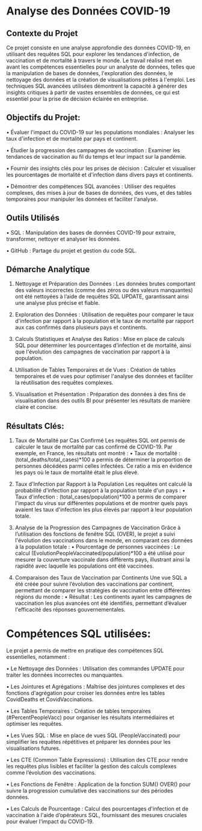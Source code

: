 # Analyse des Données COVID-19 
## Contexte du Projet
Ce projet consiste en une analyse approfondie des données COVID-19, en utilisant des requêtes SQL pour explorer les tendances d'infection, de vaccination et de mortalité à travers le monde. Le travail réalisé met en avant les compétences essentielles pour un analyste de données, telles que la manipulation de bases de données, l'exploration des données, le nettoyage des données et la création de visualisations prêtes à l'emploi. Les techniques SQL avancées utilisées démontrent la capacité à générer des insights critiques à partir de vastes ensembles de données, ce qui est essentiel pour la prise de décision éclairée en entreprise.

## Objectifs du Projet:
•	Évaluer l'impact du COVID-19 sur les populations mondiales : Analyser les taux d'infection et de mortalité par pays et continent.

•	Étudier la progression des campagnes de vaccination : Examiner les tendances de vaccination au fil du temps et leur impact sur la pandémie.

•	Fournir des insights clés pour les prises de décision : Calculer et visualiser les pourcentages de mortalité et d'infection dans divers pays et continents.

•	Démontrer des compétences SQL avancées : Utiliser des requêtes complexes, des mises à jour de bases de données, des vues, et des tables temporaires pour manipuler les données et faciliter l'analyse.

## Outils Utilisés
•	SQL : Manipulation des bases de données COVID-19 pour extraire, transformer, nettoyer et analyser les données.

•	GitHub : Partage du projet et gestion du code SQL.

## Démarche Analytique
1.	Nettoyage et Préparation des Données : Les données brutes comportant des valeurs incorrectes (comme des zéros ou des valeurs manquantes) ont été nettoyées à l’aide de requêtes SQL UPDATE, garantissant ainsi une analyse plus précise et fiable.

2.	Exploration des Données : Utilisation de requêtes pour comparer le taux d'infection par rapport à la population et le taux de mortalité par rapport aux cas confirmés dans plusieurs pays et continents.

3.	Calculs Statistiques et Analyse des Ratios : Mise en place de calculs SQL pour déterminer les pourcentages d'infection et de mortalité, ainsi que l'évolution des campagnes de vaccination par rapport à la population.

4.	Utilisation de Tables Temporaires et de Vues : Création de tables temporaires et de vues pour optimiser l'analyse des données et faciliter la réutilisation des requêtes complexes.

5.	Visualisation et Présentation : Préparation des données à des fins de visualisation dans des outils BI pour présenter les résultats de manière claire et concise.



## Résultats Clés:
1. Taux de Mortalité par Cas Confirmé
Les requêtes SQL ont permis de calculer le taux de mortalité par cas confirmé de COVID-19. Par exemple, en France, les résultats ont montré :
•	Taux de mortalité : (total_deaths/total_cases)*100 a permis de déterminer la proportion de personnes décédées parmi celles infectées. Ce ratio a mis en évidence les pays où le taux de mortalité était le plus élevé.

2. Taux d'Infection par Rapport à la Population
Les requêtes ont calculé la probabilité d'infection par rapport à la population totale d'un pays :
•	Taux d'infection : (total_cases/population)*100 a permis de comparer l'impact du virus sur différentes populations et de montrer quels pays avaient les taux d'infection les plus élevés par rapport à leur population totale.

3. Analyse de la Progression des Campagnes de Vaccination
Grâce à l’utilisation des fonctions de fenêtre SQL (OVER), le projet a suivi l'évolution des vaccinations dans le monde, en comparant ces données à la population totale :
•	Pourcentage de personnes vaccinées : Le calcul (EvolutionPeopleVaccinated/population)*100 a été utilisé pour mesurer la couverture vaccinale dans différents pays, illustrant ainsi la rapidité avec laquelle les populations ont été vaccinées.

4. Comparaison des Taux de Vaccination par Continents
Une vue SQL a été créée pour suivre l’évolution des vaccinations par continent, permettant de comparer les stratégies de vaccination entre différentes régions du monde :
•	Résultat : Les continents ayant les campagnes de vaccination les plus avancées ont été identifiés, permettant d’évaluer l'efficacité des réponses gouvernementales.

# Compétences SQL utilisées:
Le projet a permis de mettre en pratique des compétences SQL essentielles, notamment :

•	Le Nettoyage des Données : Utilisation des commandes UPDATE pour traiter les données incorrectes ou manquantes.

•	Les Jointures et Agrégations : Maîtrise des jointures complexes et des fonctions d'agrégation pour croiser les données entre les tables CovidDeaths et CovidVaccinations.

•	Les Tables Temporaires : Création de tables temporaires (#PercentPeopleVacc) pour organiser les résultats intermédiaires et optimiser les requêtes.

•	Les Vues SQL : Mise en place de vues SQL (PeopleVaccinated) pour simplifier les requêtes répétitives et préparer les données pour les visualisations futures.

•	Les CTE (Common Table Expressions) : Utilisation des CTE pour rendre les requêtes plus lisibles et faciliter la gestion des calculs complexes comme l’évolution des vaccinations.

•	Les Fonctions de Fenêtre : Application de la fonction SUM() OVER() pour suivre la progression cumulative des vaccinations sur des périodes données.

•	Les Calculs de Pourcentage : Calcul des pourcentages d'infection et de vaccination à l'aide d’opérateurs SQL, fournissant des mesures cruciales pour évaluer l'impact du COVID-19.



